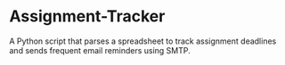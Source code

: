 # Assignment-Tracker
A Python script that parses a spreadsheet to track assignment deadlines and sends frequent email reminders using SMTP.
